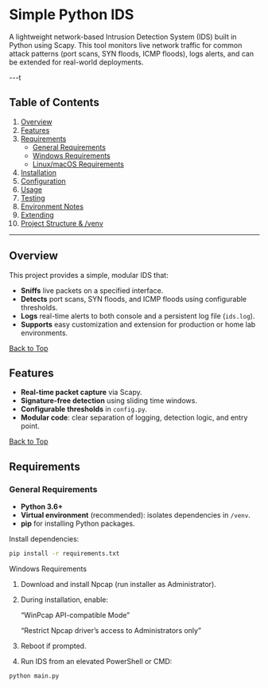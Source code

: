 # Simple Python IDS

A lightweight network-based Intrusion Detection System (IDS) built in Python using Scapy. This tool monitors live network traffic for common attack patterns (port scans, SYN floods, ICMP floods), logs alerts, and can be extended for real-world deployments.

---t

## Table of Contents
1. [Overview](#overview)
2. [Features](#features)
3. [Requirements](#requirements)
   - [General Requirements](#general-requirements)
   - [Windows Requirements](#windows-requirements)
   - [Linux/macOS Requirements](#linuxmacos-requirements)
4. [Installation](#installation)
5. [Configuration](#configuration)
6. [Usage](#usage)
7. [Testing](#testing)
8. [Environment Notes](#environment-notes)
9. [Extending](#extending)
10. [Project Structure & /venv](#project-structure--venv)

---

## Overview
This project provides a simple, modular IDS that:
- **Sniffs** live packets on a specified interface.
- **Detects** port scans, SYN floods, and ICMP floods using configurable thresholds.
- **Logs** real-time alerts to both console and a persistent log file (`ids.log`).
- **Supports** easy customization and extension for production or home lab environments.

[Back to Top](#table-of-contents)

## Features
- **Real-time packet capture** via Scapy.
- **Signature-free detection** using sliding time windows.
- **Configurable thresholds** in `config.py`.
- **Modular code**: clear separation of logging, detection logic, and entry point.

[Back to Top](#table-of-contents)

## Requirements

### General Requirements
- **Python 3.6+**
- **Virtual environment** (recommended): isolates dependencies in `/venv`.
- **pip** for installing Python packages.

Install dependencies:
```bash
pip install -r requirements.txt
```

Windows Requirements

1. Download and install Npcap
 (run installer as Administrator).

2. During installation, enable:

   “WinPcap API-compatible Mode”

   “Restrict Npcap driver’s access to Administrators only”

3. Reboot if prompted.

4. Run IDS from an elevated PowerShell or CMD:

```bash
python main.py
```